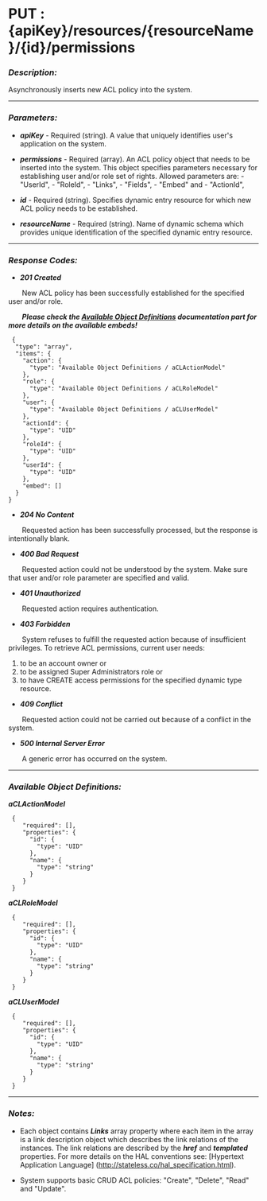 
# PUT : {apiKey}/resources/{resourceName}/{id}/permissions 

### *Description:* 
Asynchronously inserts new ACL policy into the system. 



* * *
### *Parameters:*


- ***apiKey*** - Required (string). A value that uniquely identifies user&#39;s application on the system. 


- ***permissions*** - Required (array). An ACL policy object that needs to be inserted into the system. This object specifies parameters necessary
            for establishing user and/or role set of rights. Allowed parameters are:
            - &quot;UserId&quot;,
            - &quot;RoleId&quot;,
            - &quot;Links&quot;,
            - &quot;Fields&quot;,
            - &quot;Embed&quot; and
            - &quot;ActionId&quot;, 


- ***id*** - Required (string). Specifies dynamic entry resource for which new ACL policy needs to be established. 


- ***resourceName*** - Required (string). Name of dynamic schema which provides unique identification of the specified dynamic entry resource. 


* * *
### *Response Codes:*


- ***201  Created*** 

&nbsp;&nbsp;&nbsp;&nbsp;&nbsp;&nbsp; New ACL policy has been successfully established for the specified user and/or role. 

&nbsp;&nbsp;&nbsp;&nbsp;&nbsp;&nbsp; ***Please check the [Available Object Definitions](#available-object-definitions) documentation part for more details on the available embeds!***

```
 {
  "type": "array",
  "items": {
    "action": {
      "type": "Available Object Definitions / aCLActionModel"
    },
    "role": {
      "type": "Available Object Definitions / aCLRoleModel"
    },
    "user": {
      "type": "Available Object Definitions / aCLUserModel"
    },
    "actionId": {
      "type": "UID"
    },
    "roleId": {
      "type": "UID"
    },
    "userId": {
      "type": "UID"
    },
    "embed": []
  }
} 

```

- ***204  No Content*** 

&nbsp;&nbsp;&nbsp;&nbsp;&nbsp;&nbsp; Requested action has been successfully processed, but the response is intentionally blank. 


- ***400  Bad Request*** 

&nbsp;&nbsp;&nbsp;&nbsp;&nbsp;&nbsp; Requested action could not be understood by the system. Make sure that user and/or role parameter are specified and valid. 


- ***401  Unauthorized*** 

&nbsp;&nbsp;&nbsp;&nbsp;&nbsp;&nbsp; Requested action requires authentication. 


- ***403  Forbidden*** 

&nbsp;&nbsp;&nbsp;&nbsp;&nbsp;&nbsp; System refuses to fulfill the requested action because of insufficient privileges. To retrieve ACL permissions, current user needs: 
 1. to be an account owner or 
 2. to be assigned Super Administrators role or 
 3. to have CREATE access permissions for the specified dynamic type resource. 


- ***409  Conflict*** 

&nbsp;&nbsp;&nbsp;&nbsp;&nbsp;&nbsp; Requested action could not be carried out because of a conflict in the system. 


- ***500  Internal Server Error*** 

&nbsp;&nbsp;&nbsp;&nbsp;&nbsp;&nbsp; A generic error has occurred on the system. 



* * *
### *Available Object Definitions:*

***aCLActionModel***

```
 {
    "required": [],
    "properties": {
      "id": {
        "type": "UID"
      },
      "name": {
        "type": "string"
      }
    }
 }
```
***aCLRoleModel***

```
 {
    "required": [],
    "properties": {
      "id": {
        "type": "UID"
      },
      "name": {
        "type": "string"
      }
    }
 }
```
***aCLUserModel***

```
 {
    "required": [],
    "properties": {
      "id": {
        "type": "UID"
      },
      "name": {
        "type": "string"
      }
    }
 }
```
* * *
### *Notes:* 
- Each object contains ***Links*** array property where each item in the array is a link description object which describes the link relations of the instances. The link relations are described by the ***href*** and ***templated*** properties. For more details on the HAL conventions see: [Hypertext Application Language] (http://stateless.co/hal_specification.html).

-  System supports basic CRUD ACL policies: "Create", "Delete", "Read" and "Update". 
